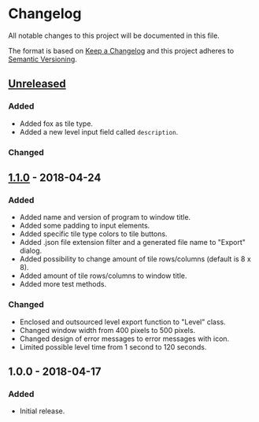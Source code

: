 # Changelog
All notable changes to this project will be documented in this file.

The format is based on [Keep a Changelog](http://keepachangelog.com/en/1.0.0/)
and this project adheres to [Semantic Versioning](http://semver.org/spec/v2.0.0.html).

## [Unreleased]
### Added
- Added fox as tile type.
- Added a new level input field called `description`.

### Changed

## [1.1.0] - 2018-04-24
### Added
- Added name and version of program to window title.
- Added some padding to input elements.
- Added specific tile type colors to tile buttons.
- Added .json file extension filter and a generated file name to "Export" dialog.
- Added possibility to change amount of tile rows/columns (default is 8 x 8).
- Added amount of tile rows/columns to window title.
- Added more test methods.

### Changed
- Enclosed and outsourced level export function to "Level" class.
- Changed window width from 400 pixels to 500 pixels.
- Changed design of error messages to error messages with icon.
- Limited possible level time from 1 second to 120 seconds.

## 1.0.0 - 2018-04-17
### Added
- Initial release.

[Unreleased]: https://github.com/Pixelhash/webtech-level-builder/compare/v1.0.0...HEAD
[1.1.0]: https://github.com/Pixelhash/webtech-level-builder/compare/v1.0.0...v1.1.0
